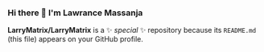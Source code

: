 ### Hi there 👋 I'm Lawrance Massanja

**LarryMatrix/LarryMatrix** is a ✨ _special_ ✨ repository because its `README.md` (this file) appears on your GitHub profile.

<!--
**LarryMatrix/LarryMatrix** is a ✨ _special_ ✨ repository because its `README.md` (this file) appears on your GitHub profile.

Here are some ideas to get you started:

- 🔭 I’m currently working on ...
- 🌱 I’m currently learning ...
- 👯 I’m looking to collaborate on ...
- 🤔 I’m looking for help with ...
- 💬 Ask me about ...
- 📫 How to reach me: ...
- 😄 Pronouns: ...
- ⚡ Fun fact: ...
-->
